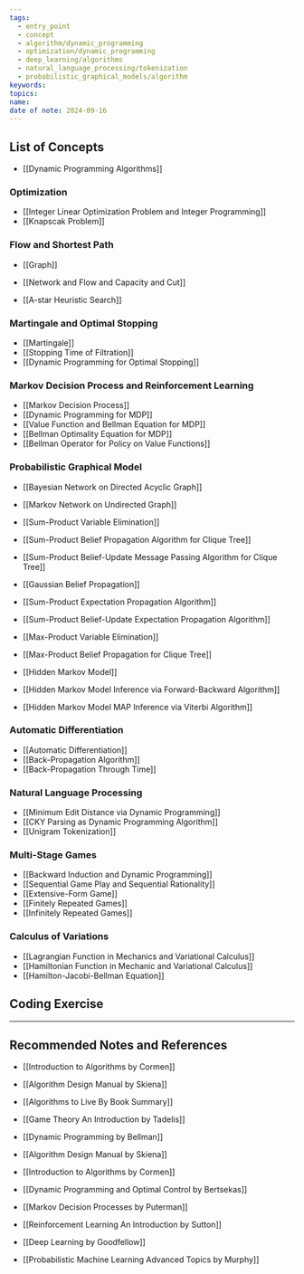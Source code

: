 ```yaml
---
tags:
  - entry_point
  - concept
  - algorithm/dynamic_programming
  - optimization/dynamic_programming
  - deep_learning/algorithms
  - natural_language_processing/tokenization
  - probabilistic_graphical_models/algorithm
keywords: 
topics: 
name: 
date of note: 2024-09-16
---
```


## List of Concepts

- [[Dynamic Programming Algorithms]]

### Optimization

- [[Integer Linear Optimization Problem and Integer Programming]]
- [[Knapscak Problem]]


### Flow and Shortest Path

- [[Graph]]
- [[Network and Flow and Capacity and Cut]]

- [[A-star Heuristic Search]]


### Martingale and Optimal Stopping

- [[Martingale]]
- [[Stopping Time of Filtration]]
- [[Dynamic Programming for Optimal Stopping]]


### Markov Decision Process and Reinforcement Learning

- [[Markov Decision Process]]
- [[Dynamic Programming for MDP]]
- [[Value Function and Bellman Equation for MDP]]
- [[Bellman Optimality Equation for MDP]]
- [[Bellman Operator for Policy on Value Functions]]


### Probabilistic Graphical Model

- [[Bayesian Network on Directed Acyclic Graph]]
- [[Markov Network on Undirected Graph]]

- [[Sum-Product Variable Elimination]]
- [[Sum-Product Belief Propagation Algorithm for Clique Tree]]
- [[Sum-Product Belief-Update Message Passing Algorithm for Clique Tree]]
- [[Gaussian Belief Propagation]]
- [[Sum-Product Expectation Propagation Algorithm]]
- [[Sum-Product Belief-Update Expectation Propagation Algorithm]]


- [[Max-Product Variable Elimination]]
- [[Max-Product Belief Propagation for Clique Tree]]

- [[Hidden Markov Model]]
- [[Hidden Markov Model Inference via Forward-Backward Algorithm]]
- [[Hidden Markov Model MAP Inference via Viterbi Algorithm]]


### Automatic Differentiation

- [[Automatic Differentiation]]
- [[Back-Propagation Algorithm]]
- [[Back-Propagation Through Time]]


### Natural Language Processing

- [[Minimum Edit Distance via Dynamic Programming]]
- [[CKY Parsing as Dynamic Programming Algorithm]]
- [[Unigram Tokenization]]


### Multi-Stage Games

- [[Backward Induction and Dynamic Programming]]
- [[Sequential Game Play and Sequential Rationality]]
- [[Extensive-Form Game]]
- [[Finitely Repeated Games]]
- [[Infinitely Repeated Games]]


### Calculus of Variations

- [[Lagrangian Function in Mechanics and Variational Calculus]]
- [[Hamiltonian Function in Mechanic and Variational Calculus]]
- [[Hamilton-Jacobi-Bellman Equation]]


## Coding Exercise








-----------
##  Recommended Notes and References



- [[Introduction to Algorithms by Cormen]]
- [[Algorithm Design Manual by Skiena]]
- [[Algorithms to Live By Book Summary]]

- [[Game Theory An Introduction by Tadelis]] 

- [[Dynamic Programming by Bellman]]
- [[Algorithm Design Manual by Skiena]]
- [[Introduction to Algorithms by Cormen]]
- [[Dynamic Programming and Optimal Control by Bertsekas]]

- [[Markov Decision Processes by Puterman]] 
- [[Reinforcement Learning An Introduction by Sutton]] 

- [[Deep Learning by Goodfellow]]
- [[Probabilistic Machine Learning Advanced Topics by Murphy]] 